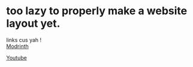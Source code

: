 # too lazy to properly make a website layout yet.

links cus yah !  
[Modrinth](https://modrinth.com/user/meorw)  

[Youtube](https://www.youtube.com/@meorwww)
